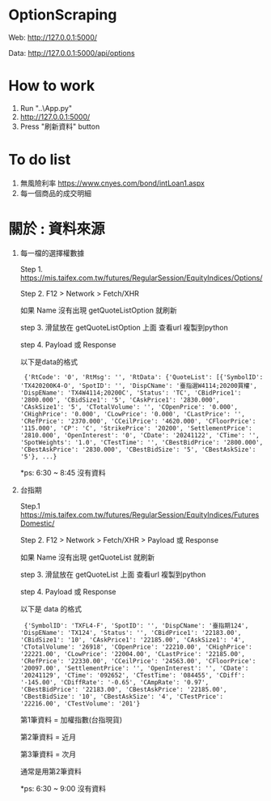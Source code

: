 # OptionScraping
 
Web: http://127.0.0.1:5000/

Data: http://127.0.0.1:5000/api/options

# How to work
1. Run "..\App.py"
2. http://127.0.0.1:5000/
3. Press "刷新資料" button

# To do list
1. 無風險利率 https://www.cnyes.com/bond/intLoan1.aspx
2. 每一個商品的成交明細

# 關於 : 資料來源
1. 每一檔的選擇權數據

    Step 1. https://mis.taifex.com.tw/futures/RegularSession/EquityIndices/Options/

    Step 2. F12 > Network > Fetch/XHR

    如果 Name 沒有出現 getQuoteListOption 就刷新

    step 3. 滑鼠放在 getQuoteListOption 上面 查看url 複製到python

    step 4. Payload 或 Response

    以下是data的格式

        {'RtCode': '0', 'RtMsg': '', 'RtData': {'QuoteList': [{'SymbolID': 'TX420200K4-O', 'SpotID': '', 'DispCName': '臺指選W4114;20200買權', 'DispEName': 'TX4W4114;20200C', 'Status': 'TC', 'CBidPrice1': '2800.000', 'CBidSize1': '5', 'CAskPrice1': '2830.000', 'CAskSize1': '5', 'CTotalVolume': '', 'COpenPrice': '0.000', 'CHighPrice': '0.000', 'CLowPrice': '0.000', 'CLastPrice': '', 'CRefPrice': '2370.000', 'CCeilPrice': '4620.000', 'CFloorPrice': '115.000', 'CP': 'C', 'StrikePrice': '20200', 'SettlementPrice': '2810.000', 'OpenInterest': '0', 'CDate': '20241122', 'CTime': '', 'SpotWeights': '1.0', 'CTestTime': '', 'CBestBidPrice': '2800.000', 'CBestAskPrice': '2830.000', 'CBestBidSize': '5', 'CBestAskSize': '5'}, ...}

    *ps: 6:30 ~ 8:45 沒有資料

2. 台指期

    Step.1 https://mis.taifex.com.tw/futures/RegularSession/EquityIndices/FuturesDomestic/

    Step 2. F12 > Network > Fetch/XHR > Payload 或 Response

    如果 Name 沒有出現 getQuoteList 就刷新

    step 3. 滑鼠放在 getQuoteList 上面 查看url 複製到python

    step 4. Payload 或 Response

    以下是 data 的格式

        {'SymbolID': 'TXFL4-F', 'SpotID': '', 'DispCName': '臺指期124', 'DispEName': 'TX124', 'Status': '', 'CBidPrice1': '22183.00', 'CBidSize1': '10', 'CAskPrice1': '22185.00', 'CAskSize1': '4', 'CTotalVolume': '26918', 'COpenPrice': '22210.00', 'CHighPrice': '22221.00', 'CLowPrice': '22004.00', 'CLastPrice': '22185.00', 'CRefPrice': '22330.00', 'CCeilPrice': '24563.00', 'CFloorPrice': '20097.00', 'SettlementPrice': '', 'OpenInterest': '', 'CDate': '20241129', 'CTime': '092652', 'CTestTime': '084455', 'CDiff': '-145.00', 'CDiffRate': '-0.65', 'CAmpRate': '0.97', 'CBestBidPrice': '22183.00', 'CBestAskPrice': '22185.00', 'CBestBidSize': '10', 'CBestAskSize': '4', 'CTestPrice': '22216.00', 'CTestVolume': '201'}

    第1筆資料 = 加權指數(台指現貨)

    第2筆資料 = 近月

    第3筆資料 = 次月

    通常是用第2筆資料

    *ps: 6:30 ~ 9:00 沒有資料